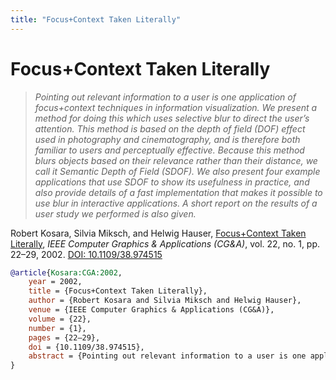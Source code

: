 ```yaml
---
title: "Focus+Context Taken Literally"
---
```


# Focus+Context Taken Literally

> _Pointing out relevant information to a user is one application of focus+context techniques in information visualization. We present a method for doing this which uses selective blur to direct the user’s attention. This method is based on the depth of field (DOF) effect used in photography and cinematography, and is therefore both familiar to users and perceptually effective. Because this method blurs objects based on their relevance rather than their distance, we call it Semantic Depth of Field (SDOF). We also present four example applications that use SDOF to show its usefulness in practice, and also provide details of a fast implementation that makes it possible to use blur in interactive applications. A short report on the results of a user study we performed is also given._

Robert Kosara, Silvia Miksch, and Helwig Hauser, <a href="https://media.eagereyes.org/papers/2002/Kosara-CGA-2002.pdf" target="_blank">Focus+Context Taken Literally</a>, _IEEE Computer Graphics & Applications (CG&A)_, vol. 22, no. 1, pp. 22–29, 2002. <a href="https://dx.doi.org/10.1109/38.974515" target="_new">DOI: 10.1109/38.974515</a>


```bibtex
@article{Kosara:CGA:2002,
	year = 2002,
	title = {Focus+Context Taken Literally},
	author = {Robert Kosara and Silvia Miksch and Helwig Hauser},
	venue = {IEEE Computer Graphics & Applications (CG&A)},
	volume = {22},
	number = {1},
	pages = {22–29},
	doi = {10.1109/38.974515},
	abstract = {Pointing out relevant information to a user is one application of focus+context techniques in information visualization. We present a method for doing this which uses selective blur to direct the user’s attention. This method is based on the depth of field (DOF) effect used in photography and cinematography, and is therefore both familiar to users and perceptually effective. Because this method blurs objects based on their relevance rather than their distance, we call it Semantic Depth of Field (SDOF). We also present four example applications that use SDOF to show its usefulness in practice, and also provide details of a fast implementation that makes it possible to use blur in interactive applications. A short report on the results of a user study we performed is also given.},
}
```


